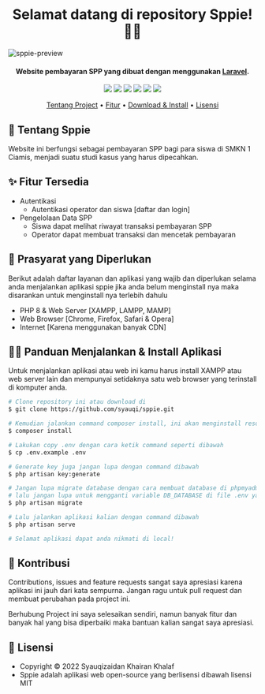 <h1 align="center">Selamat datang di repository Sppie! 👋🏻</h1>

![sppie-preview](https://user-images.githubusercontent.com/46257169/173158527-bd0e7039-4a6b-40cc-b2aa-94afe8039bcf.png)

<p></p>

<h4 align="center">Website pembayaran SPP yang dibuat dengan menggunakan <a href="https://laravel.com/" target="_blank">Laravel</a>.
</h4>

<p></p>

<p align="center">
	<img src="https://img.shields.io/github/issues/syauqi/sppie?style=flat-square">
	<img src="https://img.shields.io/github/stars/syauqi/sppie?style=flat-square"> 
	<img src="https://img.shields.io/github/forks/syauqi/sppie?style=flat-square">
	<img src="https://img.shields.io/github/license/syauqi/sppie?style=flat-square">
	<img src="https://img.shields.io/badge/maintained%3F-no-red.svg?style=flat-square">
	<img src="https://img.shields.io/github/followers/syauqi.svg?style=flat-square&label=followers">
</p>

<p align="center">
  <a href="#tentang">Tentang Project</a> •
  <a href="#fitur">Fitur</a> •
  <a href="#download">Download & Install</a> •
  <a href="#lisensi">Lisensi</a>
</p>

<p></p>

<h2 id="tentang">💸 Tentang Sppie</h2>

Website ini berfungsi sebagai pembayaran SPP bagi para siswa di SMKN 1 Ciamis, menjadi suatu studi kasus yang harus dipecahkan.

<p></p>

<h2 id="fitur">✨ Fitur Tersedia</h2>

- Autentikasi
  - Autentikasi operator dan siswa [daftar dan login]
- Pengelolaan Data SPP
  - Siswa dapat melihat riwayat transaksi pembayaran SPP
  - Operator dapat membuat transaksi dan mencetak pembayaran

<p></p>

<h2 id="syarat">💾 Prasyarat yang Diperlukan</h2>

Berikut adalah daftar layanan dan aplikasi yang wajib dan diperlukan selama anda menjalankan aplikasi sppie jika anda belum menginstall nya maka disarankan untuk menginstall nya terlebih dahulu

- PHP 8 & Web Server [XAMPP, LAMPP, MAMP]
- Web Browser [Chrome, Firefox, Safari & Opera]
- Internet [Karena menggunakan banyak CDN]

<p></p>

<h2 id="download">🐱‍💻 Panduan Menjalankan & Install Aplikasi</h2>

Untuk menjalankan aplikasi atau web ini kamu harus install XAMPP atau web server lain dan mempunyai setidaknya satu web browser yang terinstall di komputer anda.

```bash
# Clone repository ini atau download di
$ git clone https://github.com/syauqi/sppie.git

# Kemudian jalankan command composer install, ini akan menginstall resources yang laravel butuhkan
$ composer install

# Lakukan copy .env dengan cara ketik command seperti dibawah 
$ cp .env.example .env

# Generate key juga jangan lupa dengan command dibawah
$ php artisan key:generate

# Jangan lupa migrate database dengan cara membuat database di phpmyadmin atau aplikasi lainnya yang kalian pakai,
# lalu jangan lupa untuk mengganti variable DB_DATABASE di file .env yang di folder project
$ php artisan migrate

# Lalu jalankan aplikasi kalian dengan command dibawah
$ php artisan serve

# Selamat aplikasi dapat anda nikmati di local!
```

<p></p>

<h2 id="kontribusi">🤝 Kontribusi</h2>

Contributions, issues and feature requests sangat saya apresiasi karena aplikasi ini jauh dari kata sempurna. Jangan ragu untuk pull request dan membuat perubahan pada project ini.

Berhubung Project ini saya selesaikan sendiri, namun banyak fitur dan banyak hal yang bisa diperbaiki maka bantuan kalian sangat saya apresiasi.

<p></p>

<h2 id="lisensi">📝 Lisensi</h2>

- Copyright © 2022 Syauqizaidan Khairan Khalaf
- Sppie adalah aplikasi web open-source yang berlisensi dibawah lisensi MIT
